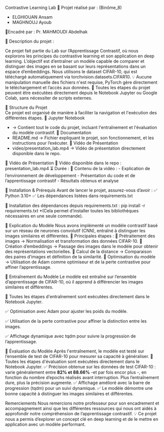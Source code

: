 Contrastive Learning Lab 
📝 Projet réalisé par : (Binôme_8)
- ELGHIOUAN Ansam
- MAGHNOUJ Ayoub

📝Encadré par : Pr. MAHMOUDI Abdelhak

🔹 Description du projet :

Ce projet fait partie du Lab sur l’Apprentissage Contrastif, où nous explorons les principes du contrastive learning et son application en deep learning.
L’objectif est d’entraîner un modèle capable de comparer et distinguer des images en se basant sur leurs représentations dans un espace d’embeddings.
Nous utilisons le dataset CIFAR-10, qui est téléchargé automatiquement via torchvision.datasets.CIFAR10.
💡 Aucune manipulation manuelle des fichiers n'est requise, PyTorch gère directement le téléchargement et l’accès aux données.
📌 Toutes les étapes du projet peuvent être exécutées directement depuis le Notebook Jupyter ou Google Colab, sans nécessiter de scripts externes.


🔹 Structure du Projet  
Ce projet est organisé de manière à faciliter la navigation et l'exécution des différentes étapes.
📂 Jupyter Notebook
-  → Contient tout le code du projet, incluant l'entraînement et l'évaluation du modèle contrastif.
📂 Documentation
- README.md → Fichier expliquant le projet, son fonctionnement, et les instructions pour l’exécuter.
📂 Vidéo de Présentation
- video/presentation_lab.mp4 → Vidéo de présentation directement disponible dans le repo.

🔹 Vidéo de Présentation
	🎥 Vidéo disponible dans le repo : presentation_lab.mp4
	⏳ Durée : 
	📌 Contenu de la vidéo :
	- Explication de l’environnement de développement
	- Présentation du code et de l’apprentissage contrastif
	- Résultats obtenus et analyse

🔹 Installation & Prérequis
Avant de lancer le projet, assurez-vous d’avoir :
✅ Python 3.10+
✅ Les dépendances listées dans requirements.txt

🔹 Installation des dépendances depuis requirements.txt :
    pip install -r requirements.txt
*(Cela permet d’installer toutes les bibliothèques nécessaires en une seule commande).

🔹 Explication du Modèle
Nous avons implémenté un modèle contrastif basé sur un réseau de neurones convolutif (CNN), entraîné à distinguer les images similaires et différentes.
📌 Principales étapes :
🔹 Prétraitement des images → Normalisation et transformation des données CIFAR-10.
🔹 Création d’embeddings → Passage des images dans le modèle pour obtenir des représentations vectorielles.
🔹 Calcul de la distance → Comparaison des paires d’images et définition de la similarité.
🔹 Optimisation du modèle → Utilisation de Adam comme optimiseur et de la perte contrastive pour affiner l’apprentissage.

🔹 Entraînement du Modèle
Le modèle est entraîné sur l’ensemble d’apprentissage de CIFAR-10, où il apprend à différencier les images similaires et différentes.

📌 Toutes les étapes d'entraînement sont exécutées directement dans le Notebook Jupyter.

✅ Optimisation avec Adam pour ajuster les poids du modèle.

✅ Utilisation de la perte contrastive pour affiner la distinction entre les images.

✅ Affichage dynamique avec tqdm pour suivre la progression de l’apprentissage.

🔹 Évaluation du Modèle
Après l'entraînement, le modèle est testé sur l’ensemble de test de CIFAR-10 pour mesurer sa capacité à généraliser.
📌 Toutes les étapes d'évaluation sont exécutées directement dans le Notebook Jupyter.
✅ Précision obtenue sur les données de test CIFAR-10 : varie généralement entre **82% et 88.66%** -et par fois encor plus -, 
    en fonction du nombre d’epochs réalisés avant interruption. Plus l’entraînement dure, plus la précision augmente.
✅ Affichage amélioré avec la barre de progression (tqdm) pour un suivi dynamique.
✅ Le modèle démontre une bonne capacité à distinguer les images similaires et différentes.


Remerciements
Nous remercions notre professeur pour son encadrement et accompagnement ainsi que les différentes ressources qui nous ont aidés à approfondir notre compréhension de l’apprentissage contrastif.
💡 Ce projet nous a permis d’explorer un concept clé en deep learning et de le mettre en application avec un modèle performant. 
